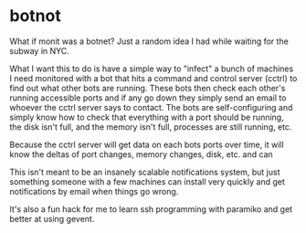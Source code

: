botnot
======

What if monit was a botnet?  Just a random idea I had while waiting for the
subway in NYC.

What I want this to do is have a simple way to "infect" a bunch of machines I
need monitored with a bot that hits a command and control server (cctrl) to
find out what other bots are running.  These bots then check each other's
running accessible ports and if any go down they simply send an email to
whoever the cctrl server says to contact.  The bots are self-configuring and
simply know how to check that everything with a port should be running, the
disk isn't full, and the memory isn't full, processes are still running, etc.

Because the cctrl server will get data on each bots ports over time, it will
know the deltas of port changes, memory changes, disk, etc. and can 

This isn't meant to be an insanely scalable notifications system, but just
something someone with a few machines can install very quickly and get
notifications by email when things go wrong.

It's also a fun hack for me to learn ssh programming with paramiko and get
better at using gevent.

